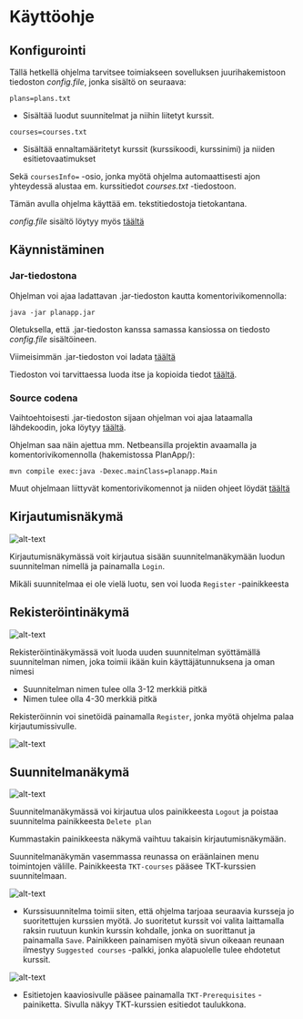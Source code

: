 # Käyttöohje

## Konfigurointi

Tällä hetkellä ohjelma tarvitsee toimiakseen sovelluksen juurihakemistoon tiedoston _config.file_, jonka sisältö on seuraava:

`plans=plans.txt`
- Sisältää luodut suunnitelmat ja niihin liitetyt kurssit.

`courses=courses.txt`
- Sisältää ennaltamääritetyt kurssit (kurssikoodi, kurssinimi) ja niiden esitietovaatimukset

Sekä `coursesInfo=` -osio, jonka myötä ohjelma automaattisesti ajon yhteydessä alustaa em. kurssitiedot _courses.txt_ -tiedostoon.

Tämän avulla ohjelma käyttää em. tekstitiedostoja tietokantana.

_config.file_ sisältö löytyy myös [täältä](https://github.com/tikibeni/ot-harjoitustyo/blob/master/PlanApp/config.file)

## Käynnistäminen

### Jar-tiedostona

Ohjelman voi ajaa ladattavan .jar-tiedoston kautta komentorivikomennolla:

```java -jar planapp.jar```

Oletuksella, että .jar-tiedoston kanssa samassa kansiossa on tiedosto _config.file_ sisältöineen. 

Viimeisimmän .jar-tiedoston voi ladata [täältä](https://github.com/tikibeni/ot-harjoitustyo/releases/tag/v1.0)

Tiedoston voi tarvittaessa luoda itse ja kopioida tiedot [täältä](https://github.com/tikibeni/ot-harjoitustyo/blob/master/PlanApp/config.file).

### Source codena

Vaihtoehtoisesti .jar-tiedoston sijaan ohjelman voi ajaa lataamalla lähdekoodin, joka löytyy [täältä](https://github.com/tikibeni/ot-harjoitustyo/releases/tag/v1.0).

Ohjelman saa näin ajettua mm. Netbeansilla projektin avaamalla ja komentorivikomennolla (hakemistossa PlanApp/):

```mvn compile exec:java -Dexec.mainClass=planapp.Main```

Muut ohjelmaan liittyvät komentorivikomennot ja niiden ohjeet löydät [täältä](https://github.com/tikibeni/ot-harjoitustyo/blob/master/README.md)


## Kirjautumisnäkymä

![alt-text](https://github.com/tikibeni/ot-harjoitustyo/blob/master/dokumentaatio/kuvat/kayttoohje/logininstru.png "Login view")

Kirjautumisnäkymässä voit kirjautua sisään suunnitelmanäkymään luodun suunnitelman nimellä ja painamalla `Login`.

Mikäli suunnitelmaa ei ole vielä luotu, sen voi luoda `Register` -painikkeesta


## Rekisteröintinäkymä

![alt-text](https://github.com/tikibeni/ot-harjoitustyo/blob/master/dokumentaatio/kuvat/kayttoohje/registeration.png "Registeration view")

Rekisteröintinäkymässä voit luoda uuden suunnitelman syöttämällä suunnitelman nimen, joka toimii ikään kuin käyttäjätunnuksena ja oman nimesi

- Suunnitelman nimen tulee olla 3-12 merkkiä pitkä
- Nimen tulee olla 4-30 merkkiä pitkä

Rekisteröinnin voi sinetöidä painamalla `Register`, jonka myötä ohjelma palaa kirjautumissivulle.

![alt-text](https://github.com/tikibeni/ot-harjoitustyo/blob/master/dokumentaatio/kuvat/kayttoohje/registersuccess.png "Success")


## Suunnitelmanäkymä

![alt-text](https://github.com/tikibeni/ot-harjoitustyo/blob/master/dokumentaatio/kuvat/kayttoohje/mainview.png "Main view")

Suunnitelmanäkymässä voi kirjautua ulos painikkeesta `Logout` ja poistaa suunnitelma painikkeesta `Delete plan`

Kummastakin painikkeesta näkymä vaihtuu takaisin kirjautumisnäkymään.

Suunnitelmanäkymän vasemmassa reunassa on eräänlainen menu toimintojen välille. Painikkeesta `TKT-courses` pääsee TKT-kurssien suunnitelmaan.

![alt-text](https://github.com/tikibeni/ot-harjoitustyo/blob/master/dokumentaatio/kuvat/kayttoohje/freshplan.png "View before selections")

- Kurssisuunnitelma toimii siten, että ohjelma tarjoaa seuraavia kursseja jo suoritettujen kurssien myötä. Jo suoritetut kurssit voi valita laittamalla raksin ruutuun kunkin kurssin kohdalle, jonka on suorittanut ja painamalla `Save`. Painikkeen painamisen myötä sivun oikeaan reunaan ilmestyy `Suggested courses` -palkki, jonka alapuolelle tulee ehdotetut kurssit.

![alt-text](https://github.com/tikibeni/ot-harjoitustyo/blob/master/dokumentaatio/kuvat/kayttoohje/suggestions.png "Suggestions from selections")

- Esitietojen kaaviosivulle pääsee painamalla `TKT-Prerequisites` -painiketta. Sivulla näkyy TKT-kurssien esitiedot taulukkona.
